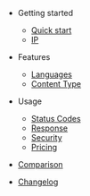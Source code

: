 <!-- docs/_sidebar.md -->

- Getting started

  - [Quick start](README.md)
  - [IP](IP.md)

- Features

  - [Languages](languages.md)
  - [Content Type](content-type.md)

- Usage

  - [Status Codes](status.md)
  - [Response](response.md)
  - [Security](security.md)
  - [Pricing](pricing.md)

- [Comparison](comparison.md)
- [Changelog](changelog.md)
